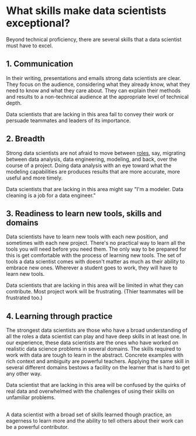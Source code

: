 # What skills make data scientists exceptional?

Beyond technical proficiency, there are several skills that a data scientist must have to excel.


## 1. Communication

In their writing, presentations and emails strong data scientists are clear.
They focus on the audience, considering what they already know, what they need to know and what they care about.
They can explain their methods and results to a non-technical audience at the appropriate level of technical depth.

Data scientists that are lacking in this area fail to convey their work or persuade teammates and leaders of its importance.


## 2. Breadth

Strong data scientists are not afraid to move between [roles](what_DS_do.md), say, migrating between data analysis, data engineering, modeling, and back, over the course of a project. Doing data analysis with an eye toward what the modeling capabilities are produces results that are more accurate, more useful and more timely.

Data scientists that are lacking in this area might say "I'm a modeler. Data cleaning is a job for a data engineer."


## 3. Readiness to learn new tools, skills and domains

Data scientists have to learn new tools with each new position, and sometimes with each new project. There's no practical way to learn all the tools you will need before you need them.
The only way to be prepared for this is get comfortable with the process of learning new tools. 
The set of tools a data scientist comes with doesn't matter as much as their ability to embrace new ones. Wherever a student goes to work, they will have to learn new tools.

Data scientists that are lacking in this area will be limited in what they can contribute. Most project work will be frustrating. (Thier teammates will be frustrated too.) 


## 4. Learning through practice

The strongest data scientists are those who have a broad understanding of all the roles a data scientist can play and have deep skills in at least one.
In our experience, these data scientists are the ones who have worked on realistic data science problems in several domains.
The skills required to work with data are tough to learn in the abstract. Concrete examples with rich context and ambiguity are powerful teachers. Applying the same skill in several different domains bestows a facility on the learner that is hard to get any other way. 

Data scientist that are lacking in this area will be confused by the quirks of real data and overwhelmed with the challenges of using their skills on unfamiliar problems. 

##

A data scientist with a broad set of skills learned though practice, an eagerness to learn more and the ability to tell others about their work can be a powerful contributor.
